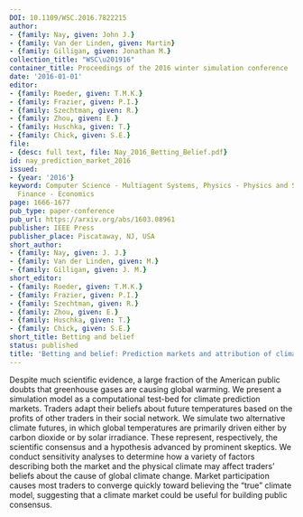 ```yaml
---
DOI: 10.1109/WSC.2016.7822215
author:
- {family: Nay, given: John J.}
- {family: Van der Linden, given: Martin}
- {family: Gilligan, given: Jonathan M.}
collection_title: "WSC\u201916"
container_title: Proceedings of the 2016 winter simulation conference
date: '2016-01-01'
editor:
- {family: Roeder, given: T.M.K.}
- {family: Frazier, given: P.I.}
- {family: Szechtman, given: R.}
- {family: Zhou, given: E.}
- {family: Huschka, given: T.}
- {family: Chick, given: S.E.}
file:
- {desc: full text, file: Nay_2016_Betting_Belief.pdf}
id: nay_prediction_market_2016
issued:
- {year: '2016'}
keyword: Computer Science - Multiagent Systems, Physics - Physics and Society, Quantitative
  Finance - Economics
page: 1666-1677
pub_type: paper-conference
pub_url: https://arxiv.org/abs/1603.08961
publisher: IEEE Press
publisher_place: Piscataway, NJ, USA
short_author:
- {family: Nay, given: J. J.}
- {family: Van der Linden, given: M.}
- {family: Gilligan, given: J. M.}
short_editor:
- {family: Roeder, given: T.M.K.}
- {family: Frazier, given: P.I.}
- {family: Szechtman, given: R.}
- {family: Zhou, given: E.}
- {family: Huschka, given: T.}
- {family: Chick, given: S.E.}
short_title: Betting and belief
status: published
title: 'Betting and belief: Prediction markets and attribution of climate change'
---
```

Despite much scientific evidence, a large fraction of the American public doubts that greenhouse gases are causing global warming. We present a simulation model as a computational test-bed for climate prediction markets. Traders adapt their beliefs about future temperatures based on the profits of other traders in their social network. We simulate two alternative climate futures, in which global temperatures are primarily driven either by carbon dioxide or by solar irradiance. These represent, respectively, the scientific consensus and a hypothesis advanced by prominent skeptics. We conduct sensitivity analyses to determine how a variety of factors describing both the market and the physical climate may affect traders&#8217; beliefs about the cause of global climate change. Market participation causes most traders to converge quickly toward believing the &#8220;true&#8221; climate model, suggesting that a climate market could be useful for building public consensus.
